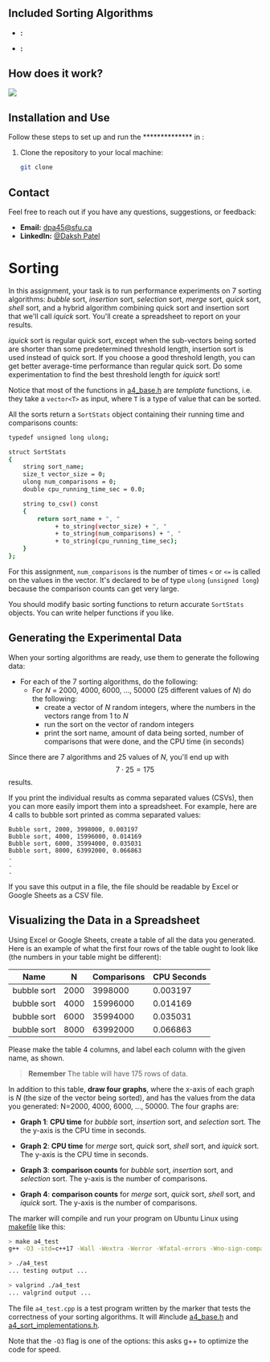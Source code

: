 # 



## Included Sorting Algorithms

- **:** 

- **:** 

## How does it work?



![](images/.png)



## Installation and Use

Follow these steps to set up and run the ************** in :

1. Clone the repository to your local machine:

   ```bash
   git clone 
   ```


## Contact

Feel free to reach out if you have any questions, suggestions, or feedback:

- **Email:** dpa45@sfu.ca
- **LinkedIn:** [@Daksh Patel](https://www.linkedin.com/in/daksh-patel-956622290/)

















# Sorting

In this assignment, your task is to run performance experiments on 7 sorting
algorithms: *bubble* sort, *insertion* sort, *selection* sort, *merge* sort,
*quick* sort, *shell* sort, and a hybrid algorithm combining quick sort and
insertion sort that we'll call *iquick* sort. You'll create a spreadsheet to
report on your results.



*iquick* sort is regular quick sort, except when the sub-vectors being sorted
are shorter than some predetermined threshold length, insertion sort is used instead
of quick sort. If you choose a good threshold length, you can get better
average-time performance than regular quick sort. Do some experimentation to
find the best threshold length for *iquick* sort!





Notice that most of the functions in [a4_base.h](a4_base.h) are *template*
functions, i.e. they take a `vector<T>` as input, where `T` is a type of value
that can be sorted.

All the sorts return a `SortStats` object containing their running
time and comparisons counts:

```bash
typedef unsigned long ulong;

struct SortStats
{
    string sort_name;
    size_t vector_size = 0;
    ulong num_comparisons = 0;
    double cpu_running_time_sec = 0.0;

    string to_csv() const
    {
        return sort_name + ", " 
             + to_string(vector_size) + ", " 
             + to_string(num_comparisons) + ", " 
             + to_string(cpu_running_time_sec);
    }
}; 
```

For this assignment, `num_comparisons` is the number of times `<` or `<=` is
called on the values in the vector. It's declared to be of type `ulong`
(`unsigned long`) because the comparison counts can get very large.

You should modify basic sorting functions to return accurate `SortStats`
objects. You can write helper functions if you like.


## Generating the Experimental Data

When your sorting algorithms are ready, use them to generate the following data:

- For each of the 7 sorting algorithms, do the following:
  - For *N* = 2000, 4000, 6000, ..., 50000 (25 different values of *N*) do the
    following:
    - create a vector of *N* random integers, where the numbers in the vectors
      range from 1 to *N*
    - run the sort on the vector of random integers
    - print the sort name, amount of data being sorted, number of comparisons
      that were done, and the CPU time (in seconds)

Since there are 7 algorithms and 25 values of *N*, you'll end up with $$7 \cdot
25 = 175$$ results. 

If you print the individual results as comma separated values (CSVs), then you
can more easily import them into a spreadsheet. For example, here are 4 calls to
bubble sort printed as comma separated values:

```
Bubble sort, 2000, 3998000, 0.003197
Bubble sort, 4000, 15996000, 0.014169
Bubble sort, 6000, 35994000, 0.035031
Bubble sort, 8000, 63992000, 0.066863
.
.
.
```

If you save this output in a file, the file should be readable by Excel or
Google Sheets as a CSV file.

## Visualizing the Data in a Spreadsheet

Using Excel or Google Sheets, create a table of all the data you generated. Here
is an example of what the first four rows of the table ought to look like (the
numbers in your table might be different):

  | **Name**    | **N** | **Comparisons** | **CPU Seconds** |
  |-------------|-------|-----------------|-----------------|
  | bubble sort |  2000 | 3998000         | 0.003197        |
  | bubble sort |  4000 | 15996000        | 0.014169        |
  | bubble sort |  6000 | 35994000        | 0.035031        |
  | bubble sort |  8000 | 63992000        | 0.066863        |

Please make the table 4 columns, and label each column with the given name, as
shown.

> **Remember** The table will have 175 rows of data.

In addition to this table, **draw four graphs**, where the x-axis of each graph
is *N* (the size of the vector being sorted), and has the values from the data
you generated: N=2000, 4000, 6000, ..., 50000. The four graphs are:

- **Graph 1**: **CPU time** for *bubble* sort, *insertion* sort, and *selection*
  sort. The the y-axis is the CPU time in seconds.

- **Graph 2**: **CPU time** for *merge* sort, *quick* sort, *shell* sort,
  and *iquick* sort. The y-axis is the CPU time in seconds.

- **Graph 3**: **comparison counts** for *bubble* sort, *insertion* sort,
  and *selection* sort. The y-axis is the number of comparisons. 

- **Graph 4**: **comparison counts** for *merge* sort, *quick* sort, *shell*
  sort, and *iquick* sort. The y-axis is the number of comparisons. 




The marker will compile and run your program on Ubuntu Linux using
[makefile](makefile) like this:

```bash
> make a4_test
g++ -O3 -std=c++17 -Wall -Wextra -Werror -Wfatal-errors -Wno-sign-compare -Wnon-virtual-dtor -g a4_test.cpp -o a4_test

> ./a4_test
... testing output ...

> valgrind ./a4_test
... valgrind output ...
```

The file `a4_test.cpp` is a test program written by the marker that tests the
correctness of your sorting algorithms. It will #include [a4_base.h](a4_base.h)
and [a4_sort_implementations.h](a4_sort_implementations.h).

Note that the `-O3` flag is one of the options: this asks g++ to optimize the
code for speed.


